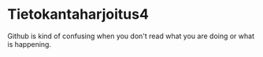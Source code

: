 # Tietokantaharjoitus4
Github is kind of confusing when you don't read what you are doing or what is happening.

